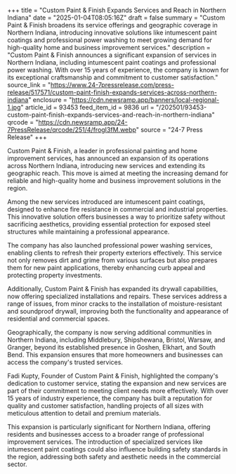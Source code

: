 +++
title = "Custom Paint & Finish Expands Services and Reach in Northern Indiana"
date = "2025-01-04T08:05:16Z"
draft = false
summary = "Custom Paint & Finish broadens its service offerings and geographic coverage in Northern Indiana, introducing innovative solutions like intumescent paint coatings and professional power washing to meet growing demand for high-quality home and business improvement services."
description = "Custom Paint & Finish announces a significant expansion of services in Northern Indiana, including intumescent paint coatings and professional power washing. With over 15 years of experience, the company is known for its exceptional craftsmanship and commitment to customer satisfaction."
source_link = "https://www.24-7pressrelease.com/press-release/517571/custom-paint-finish-expands-services-across-northern-indiana"
enclosure = "https://cdn.newsramp.app/banners/local-regional-1.jpg"
article_id = 93453
feed_item_id = 9836
url = "/202501/93453-custom-paint-finish-expands-services-and-reach-in-northern-indiana"
qrcode = "https://cdn.newsramp.app/24-7PressRelease/qrcode/251/4/frogI3fM.webp"
source = "24-7 Press Release"
+++

<p>Custom Paint & Finish, a leader in professional painting and home improvement services, has announced an expansion of its operations across Northern Indiana, introducing new services and extending its geographic reach. This move is aimed at meeting the increasing demand for reliable and high-quality home and business improvement solutions in the region.</p><p>Among the new services introduced are intumescent paint coatings, designed to enhance fire resistance in commercial and industrial properties. This innovative solution offers businesses a way to prioritize safety without sacrificing aesthetics, providing essential protection for exposed steel structures while maintaining a professional appearance.</p><p>The company has also launched professional power washing services, enabling clients to refresh their property exteriors effectively. This service not only removes dirt and grime from various surfaces but also prepares them for new paint applications, thereby enhancing curb appeal and protecting property investments.</p><p>Additionally, Custom Paint & Finish has expanded its drywall capabilities, now offering specialized installations and repairs. These services address a range of issues, from minor cracks to the installation of moisture-resistant and soundproof drywall, improving both the functionality and appearance of residential and commercial spaces.</p><p>Geographically, the company is now serving additional communities in Northern Indiana, including Middlebury, Shipshewana, Bristol, Warsaw, and Granger, beyond its established presence in Goshen, Elkhart, and South Bend. This expansion ensures that more homeowners and businesses can access the company's trusted services.</p><p>Fadi Kupty, Founder of Custom Paint & Finish, highlighted the company's dedication to customer service, stating the expansion and new services are part of their commitment to meeting client needs more effectively. With over 15 years of industry experience, the company has built a reputation for quality and customer satisfaction, handling projects of all sizes with meticulous attention to detail and premium materials.</p><p>This expansion is particularly significant for Northern Indiana, offering residents and businesses access to a broader range of professional improvement services. The introduction of specialized services like intumescent paint coatings could also influence building safety standards in the region, addressing both safety and aesthetic needs in the commercial sector.</p>